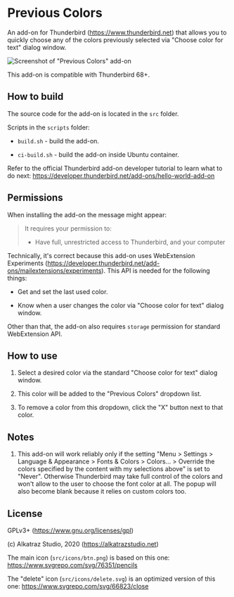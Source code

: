 # Previous Colors

An add-on for Thunderbird (https://www.thunderbird.net)
that allows you to quickly choose any of the colors
previously selected via "Choose color for text" dialog window.

![Screenshot of "Previous Colors" add-on](screenshot.png "Screenshot of \"Previous Colors\" add-on")

This add-on is compatible with Thunderbird 68+.


## How to build

The source code for the add-on is located in the `src` folder.

Scripts in the `scripts` folder:

* `build.sh` - build the add-on.

* `ci-build.sh` - build the add-on inside Ubuntu container.


Refer to the official Thunderbird add-on developer tutorial
to learn what to do next:
https://developer.thunderbird.net/add-ons/hello-world-add-on


## Permissions

When installing the add-on the message might appear:

> It requires your permission to:
> - Have full, unrestricted access to Thunderbird, and your computer

Technically, it's correct because this add-on uses WebExtension Experiments (https://developer.thunderbird.net/add-ons/mailextensions/experiments). This API is needed for the following things:

* Get and set the last used color.

* Know when a user changes the color via "Choose color for text" dialog window.

Other than that, the add-on also requires `storage` permission for standard WebExtension API.


## How to use

1. Select a desired color via the standard
"Choose color for text" dialog window.

2. This color will be added to the "Previous Colors" dropdown list.

3. To remove a color from this dropdown, click the "X" button next to that color.


## Notes

1. This add-on will work reliably only if the setting
   "Menu > Settings > Language & Appearance > Fonts & Colors > Colors... > Override the colors specified by the content with my selections above"
   is set to "Never".
   Otherwise Thunderbird may take full control of the colors and won't allow to the user to choose the font color at all.
   The popup will also become blank because it relies on custom colors too.


## License

GPLv3+ (https://www.gnu.org/licenses/gpl)

(c) Alkatraz Studio, 2020 (https://alkatrazstudio.net)

The main icon (`src/icons/btn.png`) is based on this one:
https://www.svgrepo.com/svg/76351/pencils

The "delete" icon (`src/icons/delete.svg`) is an optimized version of this one:
https://www.svgrepo.com/svg/66823/close
